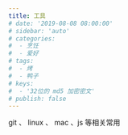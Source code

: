 ```yaml
---
title: 工具
# date: '2019-08-08 08:00:00'
# sidebar: 'auto'
# categories:
#  - 烹饪
#  - 爱好
# tags:
#  - 烤
#  - 鸭子
# keys:
#  - '32位的 md5 加密密文'
# publish: false
---
```


git 、 linux 、 mac 、js 等相关常用